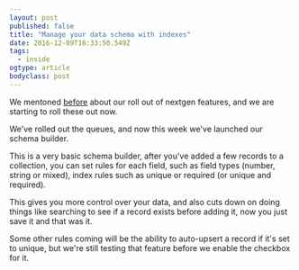 ```yaml
---
layout: post 
published: false 
title: "Manage your data schema with indexes" 
date: 2016-12-09T16:33:50.549Z 
tags:
  - inside
ogtype: article 
bodyclass: post 
---
```


We mentoned [before](https://blog.flybase.io/2016/09/22/nextgen-features/) about our roll out of nextgen features, and we are 
starting to roll these out now.

We've rolled out the queues, and now this week we've launched our schema builder.

This is a very basic schema builder, after you've added a few records to a collection, you can set rules for each field, such as 
field types (number, string or mixed), index rules such as unique or required (or unique and required).

This gives you more control over your data, and also cuts down on doing things like searching to see if a record exists before adding it, now you just save it and that was it.

Some other rules coming will be the ability to auto-upsert a record if it's set to unique, but we're still testing that feature before we enable the checkbox for it.

